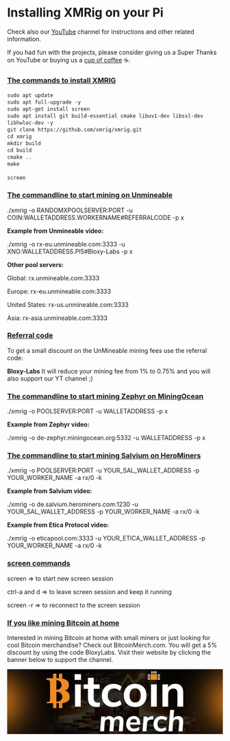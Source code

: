 # Installing XMRig on your Pi


Check also our [YouTube](https://www.youtube.com/@bloxylabs "YouTube") channel for instructions and other related information.

If you had fun with the projects, please consider giving us a Super Thanks on YouTube or buying us a [cup of coffee](https://www.buymeacoffee.com/bloxylabs "cupofcoffee") ☕.

<h3><u>The commands to install XMRIG</u></h3>

```
sudo apt update
sudo apt full-upgrade -y
sudo apt-get install screen
sudo apt install git build-essential cmake libuv1-dev libssl-dev libhwloc-dev -y
git clone https://github.com/xmrig/xmrig.git
cd xmrig
mkdir build
cd build
cmake ..
make

screen
```

<h3><u>The commandline to start mining on Unmineable</u></h3>

<p>./xmrig -o RANDOMXPOOLSERVER:PORT -u COIN:WALLETADDRESS.WORKERNAME#REFERRALCODE -p x</p>

**Example from Unmineable video:**

<p>./xmrig -o rx-eu.unmineable.com:3333 -u XNO:WALLETADDRESS.PI5#Bloxy-Labs -p x</p>

**Other pool servers:**

<p>Global: rx.unmineable.com:3333</p>
<p>Europe: rx-eu.unmineable.com:3333</p>
<p>United States: rx-us.unmineable.com:3333</p>
<p>Asia: rx-asia.unmineable.com:3333</p>

<h3><u>Referral code</u></h3>
To get a small discount on the UnMineable mining fees use the referral code:

**Bloxy-Labs**
It will reduce your mining fee from 1% to 0.75% and you will also support our YT channel ;)

<h3><u>The commandline to start mining Zephyr on MiningOcean</u></h3>

<p>./xmrig -o POOLSERVER:PORT -u WALLETADDRESS -p x</p>

**Example from Zephyr video:**

<p>./xmrig -o de-zephyr.miningocean.org:5332 -u WALLETADDRESS -p x</p>

<h3><u>The commandline to start mining Salvium on HeroMiners</u></h3>

<p>./xmrig -o POOLSERVER:PORT -u YOUR_SAL_WALLET_ADDRESS -p YOUR_WORKER_NAME -a rx/0 -k</p>

**Example from Salvium video:**

<p>./xmrig -o de.salvium.herominers.com:1230 -u YOUR_SAL_WALLET_ADDRESS -p YOUR_WORKER_NAME -a rx/0 -k</p>

**Example from Etica Protocol video:**

<p>./xmrig -o eticapool.com:3333 -u YOUR_ETICA_WALLET_ADDRESS -p YOUR_WORKER_NAME -a rx/0 -k</p>

<h3><u>screen commands</u></h3>
<p>screen => to start new screen session</p>
<p>ctrl-a and d => to leave screen session and keep it running</p>
<p>screen -r => to reconnect to the screen session</p>

<h3><u>If you like mining Bitcoin at home</u></h3>
Interested in mining Bitcoin at home with small miners or just looking for cool Bitcoin merchandise? Check out BitcoinMerch.com. You will get a 5% discount by using the code BloxyLabs. Visit their website by clicking the banner below to support the channel.

[![Alt text](bitcoinmergebanner.jpg)](https://bitcoinmerch.com?aff=706)
